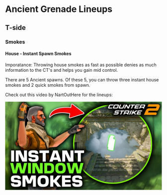 # Ancient Grenade Lineups

## T-side 

### Smokes

#### House - Instant Spawn Smokes
Imporatance: Throwing house smokes as fast as possible denies as much information to the CT's and helps you gain mid control.

There are 5 Ancient spawns. Of these 5, you can throw three instant house smokes and 2 quick smokes from spawn. 

Check out this video by NartOutHere for the lineups:

<div align="center">
    <a href="https://youtu.be/oiPQNOziylA">
        <img src="../imgs/nartouthere-ancient-housesmokes-tmb.jpg" alt="NartOutHere instant house smokes on ancient thumbnail.">
    </a>
</div>


